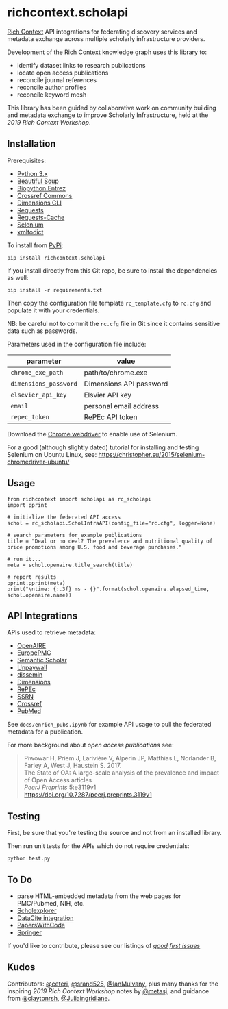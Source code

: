 # richcontext.scholapi

[Rich Context](https://coleridgeinitiative.org/richcontext)
API integrations for federating discovery services and metadata
exchange across multiple scholarly infrastructure providers.

Development of the Rich Context knowledge graph uses this library to:

  * identify dataset links to research publications
  * locate open access publications
  * reconcile journal references
  * reconcile author profiles
  * reconcile keyword mesh

This library has been guided by collaborative work on community
building and metadata exchange to improve Scholarly Infrastructure,
held at the *2019 Rich Context Workshop*.


## Installation

Prerequisites:

- [Python 3.x](https://www.python.org/downloads/)
- [Beautiful Soup](https://www.crummy.com/software/BeautifulSoup/bs4/doc/)
- [Biopython.Entrez](https://biopython.org/)
- [Crossref Commons](https://gitlab.com/crossref/crossref_commons_py)
- [Dimensions CLI](https://github.com/digital-science/dimcli)
- [Requests](https://2.python-requests.org/en/master/)
- [Requests-Cache](https://github.com/reclosedev/requests-cache)
- [Selenium](https://github.com/SeleniumHQ/selenium/)
- [xmltodict](https://github.com/martinblech/xmltodict)


To install from [PyPi](https://pypi.python.org/pypi/richcontext.scholapi):

```
pip install richcontext.scholapi
```

If you install directly from this Git repo, be sure to install the 
dependencies as well:

```
pip install -r requirements.txt
```

Then copy the configuration file template `rc_template.cfg` to `rc.cfg`
and populate it with your credentials.

NB: be careful not to commit the `rc.cfg` file in Git since it
contains sensitive data such as passwords.

Parameters used in the configuration file include:

| parameter | value | 
| --- | --- |
| `chrome_exe_path` | path/to/chrome.exe |
| `dimensions_password` | Dimensions API password |
| `elsevier_api_key` | Elsvier API key |
| `email` | personal email address |
| `repec_token` | RePEc API token |

Download the [Chrome webdriver](https://chromedriver.chromium.org/downloads) 
to enable use of Selenium.

For a good (although slightly dated) tutorial for installing and
testing Selenium on Ubuntu Linux, see:
<https://christopher.su/2015/selenium-chromedriver-ubuntu/>


## Usage

```
from richcontext import scholapi as rc_scholapi
import pprint

# initialize the federated API access
schol = rc_scholapi.ScholInfraAPI(config_file="rc.cfg", logger=None)

# search parameters for example publications
title = "Deal or no deal? The prevalence and nutritional quality of price promotions among U.S. food and beverage purchases."

# run it...
meta = schol.openaire.title_search(title)

# report results
pprint.pprint(meta)
print("\ntime: {:.3f} ms - {}".format(schol.openaire.elapsed_time, schol.openaire.name))
```


## API Integrations

APIs used to retrieve metadata:

  * [OpenAIRE](https://develop.openaire.eu/)
  * [EuropePMC](https://europepmc.org/RestfulWebService)
  * [Semantic Scholar](http://api.semanticscholar.org/)
  * [Unpaywall](https://unpaywall.org/products/api)
  * [dissemin](https://dissemin.readthedocs.io/en/latest/api.html)
  * [Dimensions](https://docs.dimensions.ai/dsl/api.html)
  * [RePEc](https://ideas.repec.org/api.html)
  * [SSRN](https://www.ssrn.com/)
  * [Crossref](https://www.crossref.org/services/metadata-delivery/)
  * [PubMed](https://www.ncbi.nlm.nih.gov/books/NBK25501/)

See `docs/enrich_pubs.ipynb` for example API usage to pull the
federated metadata for a publication.

For more background about *open access publications* see:

> Piwowar H, Priem J, Larivière V, Alperin JP, Matthias L, Norlander B, Farley A, West J, Haustein S. 2017.  
The State of OA: A large-scale analysis of the prevalence and impact of Open Access articles  
*PeerJ Preprints* 5:e3119v1  
<https://doi.org/10.7287/peerj.preprints.3119v1>


## Testing

First, be sure that you're testing the source and not from an
installed library.

Then run unit tests for the APIs which do not require credentials:

```
python test.py
```


## To Do

 * parse HTML-embedded metadata from the web pages for PMC/Pubmed, NIH, etc.
 * [Scholexplorer](http://scholexplorer.openaire.eu/#/)
 * [DataCite integration](https://github.com/NYU-CI/RCApi/issues/8)
 * [PapersWithCode](https://paperswithcode.com/?ref=semscholar)
 * [Springer](https://github.com/srand525/search_springer/blob/master/SpringerFetch.py)

If you'd like to contribute, please see our listings of
[*good first issues*](https://github.com/NYU-CI/RCApi/labels/good%20first%20issue)


## Kudos

Contributors:
[@ceteri](https://github.com/ceteri), 
[@srand525](https://github.com/srand525), 
[@IanMulvany](https://github.com/IanMulvany),
plus many thanks for the inspiring *2019 Rich Context Workshop* notes by 
[@metasj](https://github.com/metasj),
and guidance from
[@claytonrsh](https://github.com/claytonrsh),
[@Juliaingridlane](https://github.com/Juliaingridlane).
